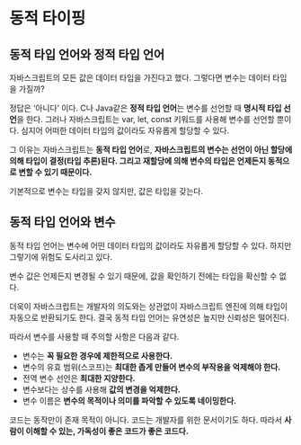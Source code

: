 # 동적 타이핑

## 동적 타입 언어와 정적 타입 언어

자바스크립트의 모든 값은 데이터 타입을 가진다고 했다. 그렇다면 변수는 데이터 타입을 가질까?

정답은 ‘아니다’ 이다. C나 Java같은 **정적 타입 언어**는 변수를 선언할 때 **명시적 타입 선언**을 한다. 그러나 자바스크립트는 var, let, const 키워드를 사용해 변수를 선언할 뿐이다. 심지어 어떠한 데이터 타입의 값이라도 자유롭게 할당할 수 있다.

그 이유는 자바스크립트는 **동적 타입 언어**로, **자바스크립트의 변수는 선언이 아닌 할당에 의해 타입이 결정(타입 추론)된다. 그리고 재할당에 의해 변수의 타입은 언제든지 동적으로 변할 수 있기 때문이다.**

기본적으로 변수는 타입을 갖지 않지만, 값은 타입을 갖는다.

## 동적 타입 언어와 변수

동적 타입 언어는 변수에 어떤 데이터 타입의 값이라도 자유롭게 할당할 수 있다. 하지만 그렇기에 위험도 도사리고 있다.

변수 값은 언제든지 변경될 수 있기 때문에, 값을 확인하기 전에는 타입을 확신할 수 없다.

더욱이 자바스크립트는 개발자의 의도와는 상관없이 자바스크립트 엔진에 의해 타입이 자동으로 반환되기도 한다. 결국 동적 타입 언어는 유연성은 높지만 신뢰성은 떨어진다.

따라서 변수를 사용할 때 주의할 사항은 다음과 같다.

- 변수는 **꼭 필요한 경우에 제한적으로 사용한다.**
- 변수의 유효 범위(스코프)는 **최대한 좁게 만들어 변수의 부작용을 억제해야 한다.**
- 전역 변수 선언은 **최대한 지양한다.**
- 변수보다는 상수를 사용해 **값의 변경을 억제한다.**
- 변수 이름은 **변수의 목적이나 의미를 파악할 수 있도록 네이밍한다.**

코드는 동작만이 존재 목적이 아니다. 코드는 개발자를 위한 문서이기도 하다. 따라서 **사람이 이해할 수 있는, 가독성이 좋은 코드가 좋은 코드다.**
